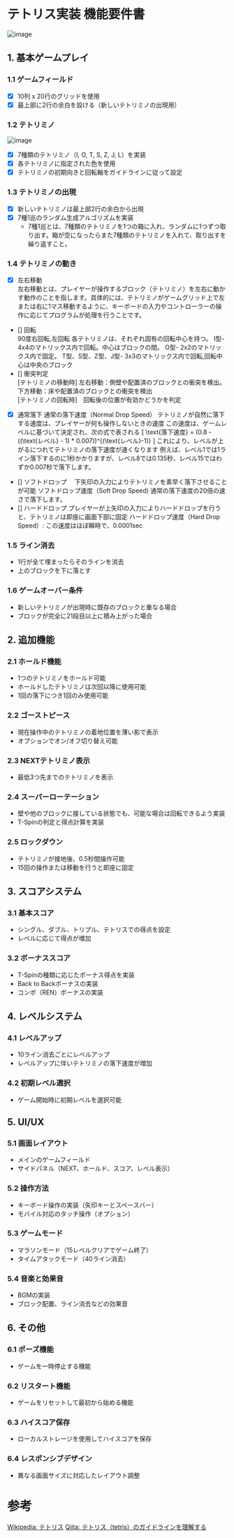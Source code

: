 # テトリス実装 機能要件書

![image](https://github.com/user-attachments/assets/1bf319fe-6564-4289-a5d8-70c2668bdfac)


## 1. 基本ゲームプレイ

### 1.1 ゲームフィールド
- [x] 10列 x 20行のグリッドを使用
- [x] 最上部に2行の余白を設ける（新しいテトリミノの出現用）

### 1.2 テトリミノ
![image](https://github.com/user-attachments/assets/0a4bd020-ae79-438b-aedb-a90a51f580c5)

- [x] 7種類のテトリミノ（I, O, T, S, Z, J, L）を実装
- [x] 各テトリミノに指定された色を使用
- [x] テトリミノの初期向きと回転軸をガイドラインに従って設定

### 1.3 テトリミノの出現
- [x] 新しいテトリミノは最上部2行の余白から出現
- [x] 7種1巡のランダム生成アルゴリズムを実装
  - 7種1巡とは、7種類のテトリミノを1つの箱に入れ、ランダムに1つずつ取り出す。箱が空になったらまた7種類のテトリミノを入れて、取り出すを繰り返すこと。

### 1.4 テトリミノの動き
- [x] 左右移動  
  左右移動とは、プレイヤーが操作するブロック（テトリミノ）を左右に動かす動作のことを指します。具体的には、テトリミノがゲームグリッド上で左または右に1マス移動するように、キーボードの入力やコントローラーの操作に応じてプログラムが処理を行うことです。

- [] 回転  
  90度右回転,左回転
  各テトリミノは、それぞれ固有の回転中心を持つ。
  I型- 4x4のマトリックス内で回転。中心はブロックの間。 O型- 2x2のマトリックス内で固定。 T型、S型、Z型、J型- 3x3のマトリックス内で回転,回転中心は中央のブロック
- [] 衝突判定  
  [テトリミノの移動時] 左右移動：側壁や配置済のブロックとの衝突を検出。下方移動：床や配置済のブロックとの衝突を検出   
  [テトリミノの回転時]　回転後の位置が有効かどうかを判定  
- [x] 通常落下
  通常の落下速度（Normal Drop Speed） テトリミノが自然に落下する速度は、プレイヤーが何も操作しないときの速度
  この速度は、ゲームレベルに基づいて決定され、次の式で表される
   \[
   \text{落下速度} = (0.8 - ((\text{レベル} - 1) * 0.007))^{(\text{レベル}-1)}
   \]
   これにより、レベルが上がるにつれてテトリミノの落下速度が速くなります
   例えば、レベル1では1ライン落下するのに1秒かかりますが、レベル8では0.135秒、レベル15ではわずか0.007秒で落下します。
- [] ソフトドロップ
　下矢印の入力によりテトリミノを素早く落下させることが可能
  ソフトドロップ速度（Soft Drop Speed) 通常の落下速度の20倍の速さで落下します。
- [] ハードドロップ
  プレイヤーが上矢印の入力によりハードドロップを行うと、テトリミノは即座に画面下部に固定
  ハードドロップ速度（Hard Drop Speed）: この速度はほぼ瞬時で、0.0001sec


### 1.5 ライン消去
- 1行が全て埋まったらそのラインを消去
- 上のブロックを下に落とす

### 1.6 ゲームオーバー条件
- 新しいテトリミノが出現時に既存のブロックと重なる場合
- ブロックが完全に21段目以上に積み上がった場合

## 2. 追加機能

### 2.1 ホールド機能
- 1つのテトリミノをホールド可能
- ホールドしたテトリミノは次回以降に使用可能
- 1回の落下につき1回のみ使用可能

### 2.2 ゴーストピース
- 現在操作中のテトリミノの着地位置を薄い影で表示
- オプションでオン/オフ切り替え可能

### 2.3 NEXTテトリミノ表示
- 最低3つ先までのテトリミノを表示

### 2.4 スーパーローテーション
- 壁や他のブロックに接している状態でも、可能な場合は回転できるよう実装
- T-Spinの判定と得点計算を実装

### 2.5 ロックダウン
- テトリミノが接地後、0.5秒間操作可能
- 15回の操作または移動を行うと即座に固定

## 3. スコアシステム

### 3.1 基本スコア
- シングル、ダブル、トリプル、テトリスでの得点を設定
- レベルに応じて得点が増加

### 3.2 ボーナススコア
- T-Spinの種類に応じたボーナス得点を実装
- Back to Backボーナスの実装
- コンボ（REN）ボーナスの実装

## 4. レベルシステム

### 4.1 レベルアップ
- 10ライン消去ごとにレベルアップ
- レベルアップに伴いテトリミノの落下速度が増加

### 4.2 初期レベル選択
- ゲーム開始時に初期レベルを選択可能

## 5. UI/UX

### 5.1 画面レイアウト
- メインのゲームフィールド
- サイドパネル（NEXT、ホールド、スコア、レベル表示）

### 5.2 操作方法
- キーボード操作の実装（矢印キーとスペースバー）
- モバイル対応のタッチ操作（オプション）

### 5.3 ゲームモード
- マラソンモード（15レベルクリアでゲーム終了）
- タイムアタックモード（40ライン消去）

### 5.4 音楽と効果音
- BGMの実装
- ブロック配置、ライン消去などの効果音

## 6. その他

### 6.1 ポーズ機能
- ゲームを一時停止する機能

### 6.2 リスタート機能
- ゲームをリセットして最初から始める機能

### 6.3 ハイスコア保存
- ローカルストレージを使用してハイスコアを保存

### 6.4 レスポンシブデザイン
- 異なる画面サイズに対応したレイアウト調整

# 参考
[Wikipedia: テトリス](https://ja.wikipedia.org/wiki/%E3%83%86%E3%83%88%E3%83%AA%E3%82%B9)
[Qiita: テトリス（tetris）のガイドラインを理解する](https://qiita.com/ki_ki33/items/35566f052af7b916607b)
